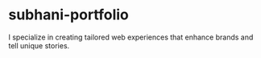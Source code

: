 # subhani-portfolio
I specialize in creating tailored web experiences that enhance brands and tell unique stories.
